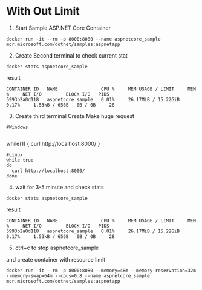 # With Out Limit

1. Start Sample ASP.NET Core Container 

```
docker run -it --rm -p 8000:8080 --name aspnetcore_sample mcr.microsoft.com/dotnet/samples:aspnetapp
```

2. Create Second terminal to check current stat

```
docker stats aspnetcore_sample
```

result

```
CONTAINER ID   NAME                CPU %     MEM USAGE / LIMIT     MEM %     NET I/O         BLOCK I/O   PIDS
5993b2a0d118   aspnetcore_sample   0.01%     26.17MiB / 15.22GiB   0.17%     1.53kB / 656B   0B / 0B     28
```

3. Create third terminal Create Make huge request
```
#Windows


```
while(1)
{
  curl http://localhost:8000/ 
}

```
#Linux 
while true
do
  curl http://localhost:8000/
done
```

4. wait for 3-5 minute and check stats

```
docker stats aspnetcore_sample
```

result

```
CONTAINER ID   NAME                CPU %     MEM USAGE / LIMIT     MEM %     NET I/O         BLOCK I/O   PIDS
5993b2a0d118   aspnetcore_sample   0.01%     26.17MiB / 15.22GiB   0.17%     1.53kB / 656B   0B / 0B     28
```

5. ctrl+c to stop aspnetcore_sample

and create container with resource limit

```
docker run -it --rm -p 8000:8080 --memory=48m --memory-reservation=32m --memory-swap=64m --cpus=0.8 --name aspnetcore_sample mcr.microsoft.com/dotnet/samples:aspnetapp
```




